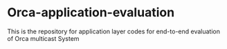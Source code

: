 # Orca-application-evaluation
This is the repository for application layer codes for end-to-end evaluation of Orca multicast System

